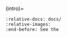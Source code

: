 (intro)=
```{include} ../README.md
:relative-docs: docs/
:relative-images:
:end-before: See the
```
